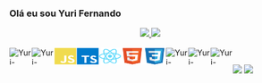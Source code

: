 ### Olá eu sou Yuri Fernando

<!--
**yurifws/yurifws** is a ✨ _special_ ✨ repository because its `README.md` (this file) appears on your GitHub profile.

Here are some ideas to get you started:

- 🔭 Estou trabalhando com Java
- 🌱 Estou aprendendo React js
-->

<div align="center">
  <a href="https://github.com/yurifws">
  <img height="180em" src="https://github-readme-stats.vercel.app/api?username=yurifws&show_icons=true&theme=dark&include_all_commits=true&count_private=true"/>
  <img height="180em" src="https://github-readme-stats.vercel.app/api/top-langs/?username=yurifws&layout=compact&langs_count=7&theme=dark"/>
</div>
  
<div style="display: inline_block"><br>
  <img align="left" alt="Yuri-Java" height="30" width="40"  src="https://cdn.jsdelivr.net/gh/devicons/devicon/icons/java/java-original.svg" />
  <img align="left" alt="Yuri-Spring" height="30" width="40"  src="https://cdn.jsdelivr.net/gh/devicons/devicon/icons/spring/spring-original.svg" />
  <img align="left" alt="Yuri-Js" height="30" width="40" src="https://raw.githubusercontent.com/devicons/devicon/master/icons/javascript/javascript-plain.svg">
  <img align="left" alt="Yuri-Ts" height="30" width="40" src="https://raw.githubusercontent.com/devicons/devicon/master/icons/typescript/typescript-plain.svg">
  <img align="left" alt="Yuri-React" height="30" width="40" src="https://raw.githubusercontent.com/devicons/devicon/master/icons/react/react-original.svg">
  <img align="left" alt="Yuri-HTML" height="30" width="40" src="https://raw.githubusercontent.com/devicons/devicon/master/icons/html5/html5-original.svg">
  <img align="left" alt="Yuri-CSS" height="30" width="40" src="https://raw.githubusercontent.com/devicons/devicon/master/icons/css3/css3-original.svg">
  
  <img padding=8px align="left" alt="Yuri-AWS" height="30" width="40" src="https://cdn.jsdelivr.net/gh/devicons/devicon/icons/amazonwebservices/amazonwebservices-original.svg" />
  <img align="left" alt="Yuri-Kafka" height="30" width="40" src="https://cdn.jsdelivr.net/gh/devicons/devicon/icons/apachekafka/apachekafka-original.svg" />
  <img align="left" alt="Yuri-Docker" height="30" width="40" src="https://cdn.jsdelivr.net/gh/devicons/devicon/icons/docker/docker-original.svg" />
</div>
<div>
</div>
<div>
</div>
  
  
 ##
 
<div> 
  <a href = "mailto:yurifws@gmail.com"><img src="https://img.shields.io/badge/-Gmail-%23333?style=for-the-badge&logo=gmail&logoColor=white" target="_blank"></a>
  <a href="https://www.linkedin.com/in/yurifernandosilva/" target="_blank"><img src="https://img.shields.io/badge/-LinkedIn-%230077B5?style=for-the-badge&logo=linkedin&logoColor=white" target="_blank"></a> 
</div>
